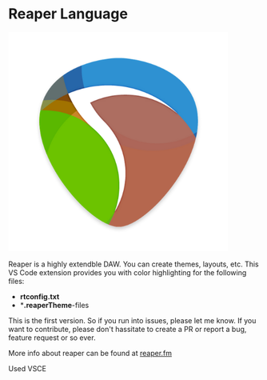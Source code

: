 # Reaper Language

![Reaper logo](assets/icon.png)

Reaper is a highly extendble DAW. You can create themes, layouts, etc.
This VS Code extension provides you with color highlighting for the following files:

* **rtconfig.txt**
* ***.reaperTheme**-files

This is the first version. So if you run into issues, please let me know. If you want to contribute, please don't hassitate to create a PR or report a bug, feature request or so ever.

More info about reaper can be found at [reaper.fm](https://reaper.fm)


Used VSCE
